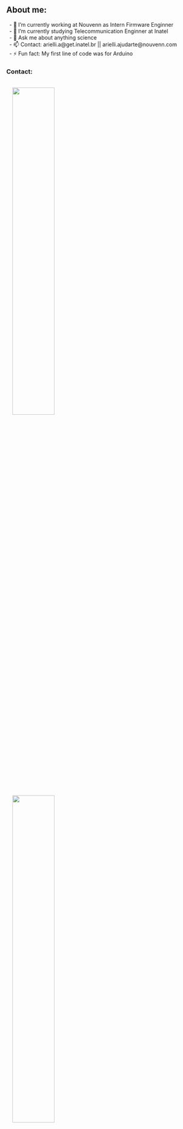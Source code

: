## About me:

<p style="margin:0.5rem; width: 100%; font-size: 100%" > 
  - 🔭 I’m currently working at Nouvenn as Intern Firmware Enginner  <br>
  - 🌱 I’m currently studying Telecommunication Enginner at Inatel  <br>
  - 💬 Ask me about anything science <br>
  - 📫 Contact: arielli.a@get.inatel.br || arielli.ajudarte@nouvenn.com  <br>
  - ⚡ Fun fact: My first line of code was for Arduino <br>
</p>

### Contact:

<p style="margin:0.5rem; width: 100%; font-size: 100%" >

  <a href="https://www.researchgate.net/profile/Arielli-Ajudarte-Conceicao">
  <img style="margin:1rem 0.5rem; height: 47%; float: left;" src="https://img.shields.io/badge/ResearchGate-%20-04ccbc?style=for-the-badge&logo=researchgate">
  </a>

  <a href="https://www.linkedin.com/in/arielli-ajudarte/">
  <img style="margin:1rem 0.5rem; height: 47%;" src="https://img.shields.io/badge/LinkedIn-%20-blue?style=for-the-badge&logo=linkedin">
  </a>

</p>


## Github Stats:

<p float="left">

  <img style="margin:0.5rem; width: 65%; float: left;" src="https://github-readme-stats.vercel.app/api?username=ari-aju&show_icons=true&line_height=27&count_private=true&title_color=ffffff&text_color=c9cacc&icon_color=4AB097&bg_color=1A2B34" alt="ari-aju's GitHub Stats" />

  <img style="margin:0.5rem; width: 29%;" src="https://github-readme-stats.vercel.app/api/top-langs/?username=ari-aju&hide=html,css&title_color=ffffff&text_color=c9cacc&icon_color=4AB197&bg_color=1A2B34"/>


</p>
